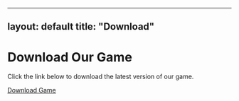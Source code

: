   ---
  layout: default
  title: "Download"
  ---
  # Download Our Game

  Click the link below to download the latest version of our game.

  [Download Game](https://example.com/game-download.zip)
